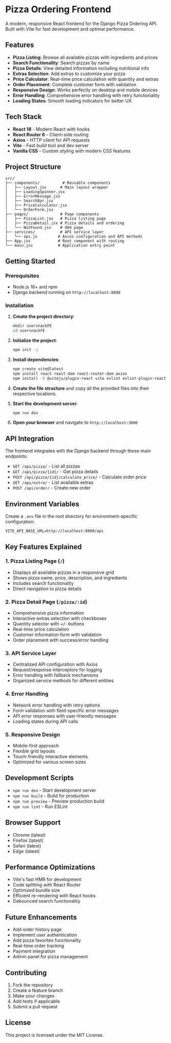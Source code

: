 # Pizza Ordering Frontend

A modern, responsive React frontend for the Django Pizza Ordering API. Built with Vite for fast development and optimal performance.

## Features

- **Pizza Listing**: Browse all available pizzas with ingredients and prices
- **Search Functionality**: Search pizzas by name
- **Pizza Details**: View detailed information including nutritional info
- **Extras Selection**: Add extras to customize your pizza
- **Price Calculator**: Real-time price calculation with quantity and extras
- **Order Placement**: Complete customer form with validation
- **Responsive Design**: Works perfectly on desktop and mobile devices
- **Error Handling**: Comprehensive error handling with retry functionality
- **Loading States**: Smooth loading indicators for better UX

## Tech Stack

- **React 18** - Modern React with hooks
- **React Router 6** - Client-side routing
- **Axios** - HTTP client for API requests
- **Vite** - Fast build tool and dev server
- **Vanilla CSS** - Custom styling with modern CSS features

## Project Structure

```
src/
├── components/          # Reusable components
│   ├── Layout.jsx      # Main layout wrapper
│   ├── LoadingSpinner.jsx
│   ├── ErrorMessage.jsx
│   ├── SearchBar.jsx
│   ├── PriceCalculator.jsx
│   └── OrderForm.jsx
├── pages/              # Page components
│   ├── PizzaList.jsx   # Pizza listing page
│   ├── PizzaDetail.jsx # Pizza details and ordering
│   └── NotFound.jsx    # 404 page
├── services/           # API service layer
│   └── api.js         # Axios configuration and API methods
├── App.jsx            # Root component with routing
└── main.jsx           # Application entry point
```

## Getting Started

### Prerequisites

- Node.js 16+ and npm
- Django backend running on `http://localhost:8000`

### Installation

1. **Create the project directory**:

   ```bash
   mkdir usersnackFE
   cd usersnackFE
   ```

2. **Initialize the project**:

   ```bash
   npm init -y
   ```

3. **Install dependencies**:

   ```bash
   npm create vite@latest
   npm install react react-dom react-router-dom axios
   npm install -D @vitejs/plugin-react vite eslint eslint-plugin-react eslint-plugin-react-hooks eslint-plugin-react-refresh @types/react @types/react-dom
   ```

4. **Create the file structure** and copy all the provided files into their respective locations.

5. **Start the development server**:

   ```bash
   npm run dev
   ```

6. **Open your browser** and navigate to `http://localhost:3000`

## API Integration

The frontend integrates with the Django backend through these main endpoints:

- `GET /api/pizza/` - List all pizzas
- `GET /api/pizza/{id}/` - Get pizza details
- `POST /api/pizza/{id}/calculate_price/` - Calculate order price
- `GET /api/extra/` - List available extras
- `POST /api/order/` - Create new order

## Environment Variables

Create a `.env` file in the root directory for environment-specific configuration:

```env
VITE_API_BASE_URL=http://localhost:8000/api
```

## Key Features Explained

### 1. Pizza Listing Page (`/`)

- Displays all available pizzas in a responsive grid
- Shows pizza name, price, description, and ingredients
- Includes search functionality
- Direct navigation to pizza details

### 2. Pizza Detail Page (`/pizza/:id`)

- Comprehensive pizza information
- Interactive extras selection with checkboxes
- Quantity selector with +/- buttons
- Real-time price calculation
- Customer information form with validation
- Order placement with success/error handling

### 3. API Service Layer

- Centralized API configuration with Axios
- Request/response interceptors for logging
- Error handling with fallback mechanisms
- Organized service methods for different entities

### 4. Error Handling

- Network error handling with retry options
- Form validation with field-specific error messages
- API error responses with user-friendly messages
- Loading states during API calls

### 5. Responsive Design

- Mobile-first approach
- Flexible grid layouts
- Touch-friendly interactive elements
- Optimized for various screen sizes

## Development Scripts

- `npm run dev` - Start development server
- `npm run build` - Build for production
- `npm run preview` - Preview production build
- `npm run lint` - Run ESLint

## Browser Support

- Chrome (latest)
- Firefox (latest)
- Safari (latest)
- Edge (latest)

## Performance Optimizations

- Vite's fast HMR for development
- Code splitting with React Router
- Optimized bundle size
- Efficient re-rendering with React hooks
- Debounced search functionality

## Future Enhancements

- Add order history page
- Implement user authentication
- Add pizza favorites functionality
- Real-time order tracking
- Payment integration
- Admin panel for pizza management

## Contributing

1. Fork the repository
2. Create a feature branch
3. Make your changes
4. Add tests if applicable
5. Submit a pull request

## License

This project is licensed under the MIT License.
